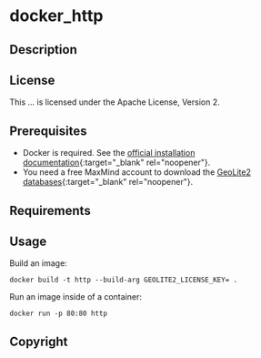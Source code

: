# docker_http

## Description

## License

This ... is licensed under the Apache License, Version 2.

## Prerequisites

* Docker is required. See the [official installation documentation](https://docs.docker.com/get-docker/){:target="_blank" rel="noopener"}.
* You need a free MaxMind account to download the [GeoLite2 databases](https://dev.maxmind.com/geoip/geolite2-free-geolocation-data){:target="_blank" rel="noopener"}.

## Requirements



## Usage

Build an image:

```
docker build -t http --build-arg GEOLITE2_LICENSE_KEY= .
```

Run an image inside of a container:

```
docker run -p 80:80 http
```

## Copyright
